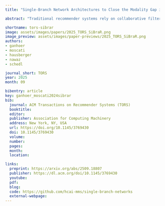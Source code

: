 ```yaml
---
title: "Single-Branch Network Architectures to Close the Modality Gap in Multimodal Recommendation"

abstract: "Traditional recommender systems rely on collaborative filtering, using past user–item interactions to help users discover new items in a vast collection. In cold start, i.e., when interaction histories of users or items are not available, content-based recommender systems use side information instead. Hybrid recommender systems (HRSs) often employ multimodal learning to combine collaborative and side information, which we jointly refer to as modalities. Though HRSs can provide recommendations when some modalities are missing, their quality degrades. In this work, we utilize single-branch neural networks equipped with weight sharing, modality sampling, and contrastive loss to provide accurate recommendations even in missing modality scenarios by narrowing the modality gap. We compare these networks with multi-branch alternatives and conduct extensive experiments on three datasets. Six accuracy-based and four beyond-accuracy-based metrics help assess the recommendation quality for the different training paradigms and their hyperparameters in warm-start and missing modality scenarios. We quantitatively and qualitatively study the effects of these different aspects on bridging the modality gap. Our results show that single-branch networks achieve competitive performance in warm-start scenarios and are significantly better in missing modality settings. Moreover, our approach leads to closer proximity of an item's modalities in the embedding space."

shortname: tors-sibrar
image: assets/images/papers/2025_TORS_SiBraR.png
image_preview: assets/images/paper-previews/2025_TORS_SiBraR.png
authors:
- ganhoer
- moscati
- hausberger
- nawaz
- schedl

journal_short: TORS
year: 2025
month: 09

bibentry: article
key: ganhoer_moscati2024sibrar
bib:
  journal: ACM Transactions on Recommender Systems (TORS)
  booktitle: 
  editor: 
  publisher: Association for Computing Machinery
  address: New York, NY, USA
  url: https://doi.org/10.1145/3769430
  doi: 10.1145/3769430
  volume: 
  number: 
  pages: 
  month: 
  location: 

links:
  preprint: https://arxiv.org/abs/2509.18807
  publisher: https://dl.acm.org/doi/10.1145/3769430
  youtube: 
  pdf:
  blog: 
  code: https://github.com/hcai-mms/single-branch-networks
  external-webpage: 
---
```

